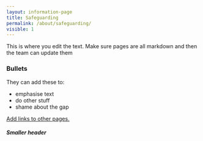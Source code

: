 ```yaml
---
layout: information-page
title: Safeguarding
permalink: /about/safeguarding/
visible: 1
---
```


This is where you edit the text. Make sure pages are all markdown and then the team can update them

### Bullets

They can add these to:

* emphasise text
* do other stuff
* shame about the gap

[Add links to other pages.](/about/governors/)

##### Smaller header